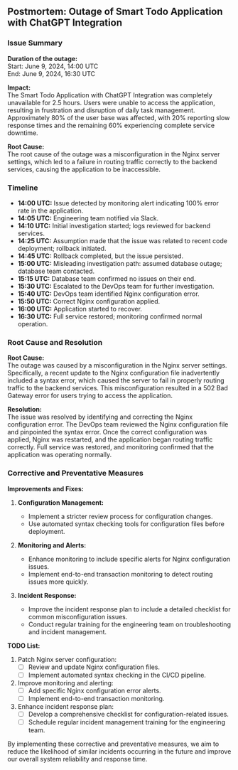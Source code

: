 ## Postmortem: Outage of Smart Todo Application with ChatGPT Integration

### Issue Summary

**Duration of the outage:**  
Start: June 9, 2024, 14:00 UTC  
End: June 9, 2024, 16:30 UTC  

**Impact:**  
The Smart Todo Application with ChatGPT Integration was completely unavailable for 2.5 hours. Users were unable to access the application, resulting in frustration and disruption of daily task management. Approximately 80% of the user base was affected, with 20% reporting slow response times and the remaining 60% experiencing complete service downtime.

**Root Cause:**  
The root cause of the outage was a misconfiguration in the Nginx server settings, which led to a failure in routing traffic correctly to the backend services, causing the application to be inaccessible.

### Timeline

- **14:00 UTC:** Issue detected by monitoring alert indicating 100% error rate in the application.
- **14:05 UTC:** Engineering team notified via Slack.
- **14:10 UTC:** Initial investigation started; logs reviewed for backend services.
- **14:25 UTC:** Assumption made that the issue was related to recent code deployment; rollback initiated.
- **14:45 UTC:** Rollback completed, but the issue persisted.
- **15:00 UTC:** Misleading investigation path: assumed database outage; database team contacted.
- **15:15 UTC:** Database team confirmed no issues on their end.
- **15:30 UTC:** Escalated to the DevOps team for further investigation.
- **15:40 UTC:** DevOps team identified Nginx configuration error.
- **15:50 UTC:** Correct Nginx configuration applied.
- **16:00 UTC:** Application started to recover.
- **16:30 UTC:** Full service restored; monitoring confirmed normal operation.

### Root Cause and Resolution

**Root Cause:**  
The outage was caused by a misconfiguration in the Nginx server settings. Specifically, a recent update to the Nginx configuration file inadvertently included a syntax error, which caused the server to fail in properly routing traffic to the backend services. This misconfiguration resulted in a 502 Bad Gateway error for users trying to access the application.

**Resolution:**  
The issue was resolved by identifying and correcting the Nginx configuration error. The DevOps team reviewed the Nginx configuration file and pinpointed the syntax error. Once the correct configuration was applied, Nginx was restarted, and the application began routing traffic correctly. Full service was restored, and monitoring confirmed that the application was operating normally.

### Corrective and Preventative Measures

**Improvements and Fixes:**

1. **Configuration Management:**  
   - Implement a stricter review process for configuration changes.
   - Use automated syntax checking tools for configuration files before deployment.

2. **Monitoring and Alerts:**  
   - Enhance monitoring to include specific alerts for Nginx configuration issues.
   - Implement end-to-end transaction monitoring to detect routing issues more quickly.

3. **Incident Response:**  
   - Improve the incident response plan to include a detailed checklist for common misconfiguration issues.
   - Conduct regular training for the engineering team on troubleshooting and incident management.

**TODO List:**

1. Patch Nginx server configuration:
   - [ ] Review and update Nginx configuration files.
   - [ ] Implement automated syntax checking in the CI/CD pipeline.
   
2. Improve monitoring and alerting:
   - [ ] Add specific Nginx configuration error alerts.
   - [ ] Implement end-to-end transaction monitoring.

3. Enhance incident response plan:
   - [ ] Develop a comprehensive checklist for configuration-related issues.
   - [ ] Schedule regular incident management training for the engineering team.

By implementing these corrective and preventative measures, we aim to reduce the likelihood of similar incidents occurring in the future and improve our overall system reliability and response time.